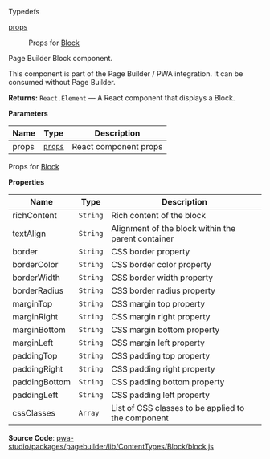 
Typedefs

<dl>
<dt><a href="#props">props</a></dt>
<dd>

Props for [Block](#Block)

</dd>
</dl>

Page Builder Block component.

This component is part of the Page Builder / PWA integration. It can be consumed without Page Builder.

**Returns:**
`React.Element`
   — A React component that displays a Block.

**Parameters**

| Name | Type | Description |
| --- | --- | --- |
| props | [`props`](#props) | React component props |

Props for [Block](#Block)

**Properties**

| Name | Type | Description |
| --- | --- | --- |
| richContent | `String` | Rich content of the block |
| textAlign | `String` | Alignment of the block within the parent container |
| border | `String` | CSS border property |
| borderColor | `String` | CSS border color property |
| borderWidth | `String` | CSS border width property |
| borderRadius | `String` | CSS border radius property |
| marginTop | `String` | CSS margin top property |
| marginRight | `String` | CSS margin right property |
| marginBottom | `String` | CSS margin bottom property |
| marginLeft | `String` | CSS margin left property |
| paddingTop | `String` | CSS padding top property |
| paddingRight | `String` | CSS padding right property |
| paddingBottom | `String` | CSS padding bottom property |
| paddingLeft | `String` | CSS padding left property |
| cssClasses | `Array` | List of CSS classes to be applied to the component |

**Source Code**: [pwa-studio/packages/pagebuilder/lib/ContentTypes/Block/block.js](https://github.com/magento/pwa-studio/blob/develop/packages/pagebuilder/lib/ContentTypes/Block/block.js)
